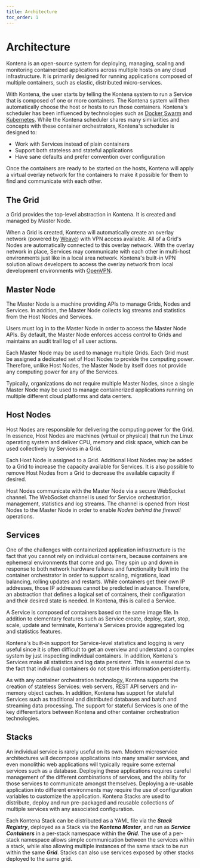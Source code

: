 ```yaml
---
title: Architecture
toc_order: 1
---
```


# Architecture

Kontena is an open-source system for deploying, managing, scaling and monitoring containerized applications across multiple hosts on any cloud infrastructure. It is primarily designed for running applications composed of multiple containers, such as elastic, distributed micro-services.

With Kontena, the user starts by telling the Kontena system to run a Service that is composed of one or more containers. The Kontena system will then automatically choose the host or hosts to run those containers. Kontena's scheduler has been influenced by technologies such as [Docker Swarm](https://docs.docker.com/swarm/) and [Kubernetes](http://kubernetes.io/). While the Kontena scheduler shares many similarities and concepts with these container orchestrators, Kontena's scheduler is designed to:

* Work with Services instead of plain containers
* Support both stateless and stateful applications
* Have sane defaults and prefer convention over configuration

Once the containers are ready to be started on the hosts, Kontena will apply a virtual overlay network for the containers to make it possible for them to find and communicate with each other.

## The Grid

a Grid provides the top-level abstraction in Kontena. It is created and managed by Master Node.

When a Grid is created, Kontena will automatically create an overlay network (powered by [Weave](http://weave.works/)) with VPN access available. All of a Grid's Nodes are automatically connected to this overlay network. With the overlay network in place, Services may communicate with each other in multi-host environments just like in a local area network. Kontena's built-in VPN solution allows developers to access the overlay network from local development environments with [OpenVPN](https://openvpn.net/).

## Master Node

The Master Node is a machine providing APIs to manage Grids, Nodes and Services. In addition, the Master Node collects log streams and statistics from the Host Nodes and Services.

Users must log in to the Master Node in order to access the Master Node APIs. By default, the Master Node enforces access control to Grids and maintains an audit trail log of all user actions.

Each Master Node may be used to manage multiple Grids. Each Grid must be assigned a dedicated set of Host Nodes to provide the computing power. Therefore, unlike Host Nodes, the Master Node by itself does not provide any computing power for any of the Services.

Typically, organizations do not require multiple Master Nodes, since a single Master Node may be used to manage containerized applications running on multiple different cloud platforms and data centers.

## Host Nodes

Host Nodes are responsible for delivering the computing power for the Grid. In essence, Host Nodes are machines (virtual or physical) that run the Linux operating system and deliver CPU, memory and disk space, which can be used collectively by Services in a Grid.

Each Host Node is assigned to a Grid. Additional Host Nodes may be added to a Grid to increase the capacity available for Services. It is also possible to remove Host Nodes from a Grid to decrease the available capacity if desired.

Host Nodes communicate with the Master Node via a secure WebSocket channel. The WebSocket channel is used for Service orchestration, management, statistics and log streams. The channel is opened from Host Nodes to the Master Node in order to enable *Nodes behind the firewall* operations.

## Services

One of the challenges with containerized application infrastructure is the fact that you cannot rely on individual containers, because containers are ephemeral environments that come and go. They spin up and down in response to both network hardware failures and functionality built into the container orchestrator in order to support scaling, migrations, load balancing, rolling updates and restarts. While containers get their own IP addresses, those IP addresses cannot be predicted in advance. Therefore, an abstraction that defines a logical set of containers, their configuration and their desired state is needed. In Kontena, this is called a Service.

A Service is composed of containers based on the same image file. In addition to elementary features such as Service create, deploy, start, stop, scale, update and terminate, Kontena's Services provide aggregated log and statistics features.

Kontena's built-in support for Service-level statistics and logging is very useful since it is often difficult to get an overview and understand a complex system by just inspecting individual containers. In addition, Kontena's Services make all statistics and log data persistent. This is essential due to the fact that individual containers do not store this information persistently.

As with any container orchestration technology, Kontena supports the creation of stateless Services: web servers, REST API servers and in-memory object caches. In addition, Kontena has support for stateful Services such as traditional and distributed databases and batch and streaming data processing. The support for stateful Services is one of the key differentiators between Kontena and other container orchestration technologies.

## Stacks

An individual service is rarely useful on its own.
Modern microservice architectures will decompose applications into many smaller services, and even monolithic web applications will typically require some external services such as a database.
Deploying these applications requires careful management of the different combinations of services, and the ability for those services to communicate amongst themselves.
Deploying a re-usable application into different environments may require the use of configuration variables to customize the application.
Kontena Stacks are used to distribute, deploy and run pre-packaged and reusable collections of multiple services with any associated configuration.

Each Kontena Stack can be distributed as a YAML file via the ***Stack Registry***, deployed as a Stack via the ***Kontena Master***, and run as ***Service Containers*** in a per-stack namespace within the ***Grid***.
The use of a per-stack namespace allows simple communication between the services within a stack, while also allowing multiple instances of the same stack to be run within the same ***Grid***.
Stacks can also use services exposed by other stacks deployed to the same grid.
